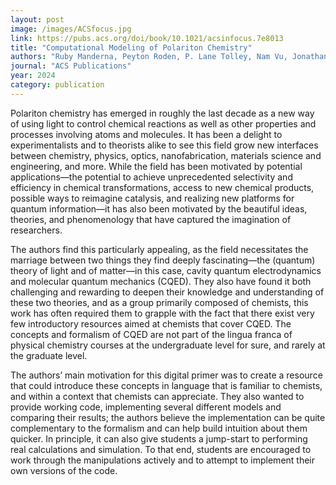 ```yaml
---
layout: post
image: /images/ACSfocus.jpg
link: https://pubs.acs.org/doi/book/10.1021/acsinfocus.7e8013
title: "Computational Modeling of Polariton Chemistry" 
authors: "Ruby Manderna, Peyton Roden, P. Lane Tolley, Nam Vu, Jonathan J. Foley IV"
journal: "ACS Publications"
year: 2024
category: publication
---
```

Polariton chemistry has emerged in roughly the last decade as a new way of using light to control chemical reactions as well as other properties and processes involving atoms and molecules. It has been a delight to experimentalists and to theorists alike to see this field grow new interfaces between chemistry, physics, optics, nanofabrication, materials science and engineering, and more. While the field has been motivated by potential applications—the potential to achieve unprecedented selectivity and efficiency in chemical transformations, access to new chemical products, possible ways to reimagine catalysis, and realizing new platforms for quantum information—it has also been motivated by the beautiful ideas, theories, and phenomenology that have captured the imagination of researchers.

The authors find this particularly appealing, as the field necessitates the marriage between two things they find deeply fascinating—the (quantum) theory of light and of matter—in this case, cavity quantum electrodynamics and molecular quantum mechanics (CQED). They also have found it both challenging and rewarding to deepen their knowledge and understanding of these two theories, and as a group primarily composed of chemists, this work has often required them to grapple with the fact that there exist very few introductory resources aimed at chemists that cover CQED. The concepts and formalism of CQED are not part of the lingua franca of physical chemistry courses at the undergraduate level for sure, and rarely at the graduate level.

The authors’ main motivation for this digital primer was to create a resource that could introduce these concepts in language that is familiar to chemists, and within a context that chemists can appreciate. They also wanted to provide working code, implementing several different models and comparing their results; the authors believe the implementation can be quite complementary to the formalism and can help build intuition about them quicker. In principle, it can also give students a jump-start to performing real calculations and simulation. To that end, students are encouraged to work through the manipulations actively and to attempt to implement their own versions of the code.
